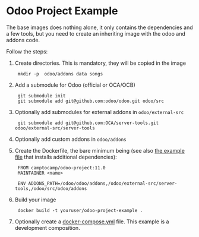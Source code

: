 # Odoo Project Example

The base images does nothing alone, it only contains the dependencies and a few
tools, but you need to create an inheriting image with the odoo and addons
code.

Follow the steps:

1. Create directories. This is mandatory, they will be copied in the image

        mkdir -p  odoo/addons data songs

2. Add a submodule for Odoo (official or OCA/OCB)

        git submodule init
        git submodule add git@github.com:odoo/odoo.git odoo/src

3. Optionally add submodules for external addons in `odoo/external-src`

        git submodule add git@github.com:OCA/server-tools.git odoo/external-src/server-tools

4. Optionally add custom addons in `odoo/addons`

6. Create the Dockerfile, the bare minimum being (see also [the example
   file](Dockerfile) that installs additional dependencies):

        FROM camptocamp/odoo-project:11.0
        MAINTAINER <name>

        ENV ADDONS_PATH=/odoo/odoo/addons,/odoo/external-src/server-tools,/odoo/src/odoo/addons

7. Build your image

        docker build -t youruser/odoo-project-example .

8. Optionally create a [docker-compose.yml](docker-compose.yml) file. This
   example is a development composition.
